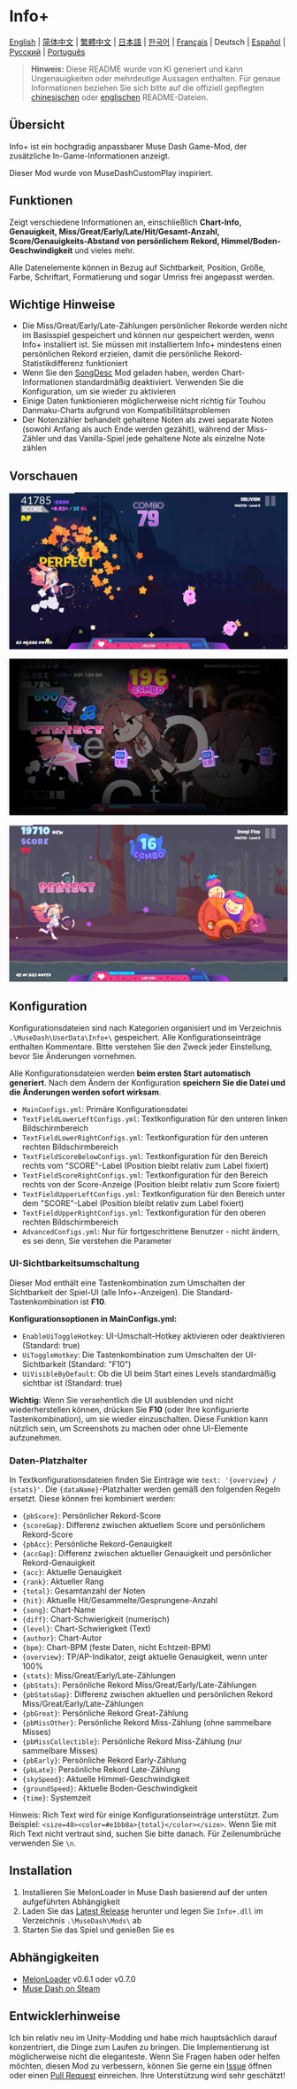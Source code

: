 # Info+

[English](README.md) | [简体中文](README_zh-CN.md) | [繁體中文](README_zh-TW.md) | [日本語](README_ja.md) | [한국어](README_ko.md) | [Français](README_fr.md) | Deutsch | [Español](README_es.md) | [Русский](README_ru.md) | [Português](README_pt.md)

> **Hinweis:** Diese README wurde von KI generiert und kann Ungenauigkeiten oder mehrdeutige Aussagen enthalten. Für genaue Informationen beziehen Sie sich bitte auf die offiziell gepflegten [chinesischen](README_zh-CN.md) oder [englischen](README.md) README-Dateien.

## Übersicht

Info+ ist ein hochgradig anpassbarer Muse Dash Game-Mod, der zusätzliche In-Game-Informationen anzeigt.

Dieser Mod wurde von MuseDashCustomPlay inspiriert.

## Funktionen

Zeigt verschiedene Informationen an, einschließlich **Chart-Info, Genauigkeit, Miss/Great/Early/Late/Hit/Gesamt-Anzahl, Score/Genauigkeits-Abstand von persönlichem Rekord, Himmel/Boden-Geschwindigkeit** und vieles mehr.

Alle Datenelemente können in Bezug auf Sichtbarkeit, Position, Größe, Farbe, Schriftart, Formatierung und sogar Umriss frei angepasst werden.

## Wichtige Hinweise

- Die Miss/Great/Early/Late-Zählungen persönlicher Rekorde werden nicht im Basisspiel gespeichert und können nur gespeichert werden, wenn Info+ installiert ist. Sie müssen mit installiertem Info+ mindestens einen persönlichen Rekord erzielen, damit die persönliche Rekord-Statistikdifferenz funktioniert
- Wenn Sie den [SongDesc](https://github.com/mdmods/songdesc) Mod geladen haben, werden Chart-Informationen standardmäßig deaktiviert. Verwenden Sie die Konfiguration, um sie wieder zu aktivieren
- Einige Daten funktionieren möglicherweise nicht richtig für Touhou Danmaku-Charts aufgrund von Kompatibilitätsproblemen
- Der Notenzähler behandelt gehaltene Noten als zwei separate Noten (sowohl Anfang als auch Ende werden gezählt), während der Miss-Zähler und das Vanilla-Spiel jede gehaltene Note als einzelne Note zählen

## Vorschauen

![Vorschau 1](static/Preview1.webp)

![Vorschau 2](static/Preview2.webp)

![Vorschau 3](static/Preview3.webp)

## Konfiguration

Konfigurationsdateien sind nach Kategorien organisiert und im Verzeichnis
`.\MuseDash\UserData\Info+\` gespeichert. Alle Konfigurationseinträge enthalten Kommentare. Bitte verstehen Sie den Zweck jeder Einstellung, bevor Sie Änderungen vornehmen.

Alle Konfigurationsdateien werden **beim ersten Start automatisch generiert**. Nach dem Ändern der Konfiguration **speichern Sie die Datei und die Änderungen werden sofort wirksam**.

- `MainConfigs.yml`: Primäre Konfigurationsdatei
- `TextFieldLowerLeftConfigs.yml`: Textkonfiguration für den unteren linken Bildschirmbereich
- `TextFieldLowerRightConfigs.yml`: Textkonfiguration für den unteren rechten Bildschirmbereich
- `TextFieldScoreBelowConfigs.yml`: Textkonfiguration für den Bereich rechts vom "SCORE"-Label (Position bleibt relativ zum Label fixiert)
- `TextFieldScoreRightConfigs.yml`: Textkonfiguration für den Bereich rechts von der Score-Anzeige (Position bleibt relativ zum Score fixiert)
- `TextFieldUpperLeftConfigs.yml`: Textkonfiguration für den Bereich unter dem "SCORE"-Label (Position bleibt relativ zum Label fixiert)
- `TextFieldUpperRightConfigs.yml`: Textkonfiguration für den oberen rechten Bildschirmbereich
- `AdvancedConfigs.yml`: Nur für fortgeschrittene Benutzer - nicht ändern, es sei denn, Sie verstehen die Parameter

### UI-Sichtbarkeitsumschaltung

Dieser Mod enthält eine Tastenkombination zum Umschalten der Sichtbarkeit der Spiel-UI (alle Info+-Anzeigen). Die Standard-Tastenkombination ist **F10**.

**Konfigurationsoptionen in MainConfigs.yml:**
- `EnableUiToggleHotkey`: UI-Umschalt-Hotkey aktivieren oder deaktivieren (Standard: true)
- `UiToggleHotkey`: Die Tastenkombination zum Umschalten der UI-Sichtbarkeit (Standard: "F10")
- `UiVisibleByDefault`: Ob die UI beim Start eines Levels standardmäßig sichtbar ist (Standard: true)

**Wichtig:** Wenn Sie versehentlich die UI ausblenden und nicht wiederherstellen können, drücken Sie **F10** (oder Ihre konfigurierte Tastenkombination), um sie wieder einzuschalten. Diese Funktion kann nützlich sein, um Screenshots zu machen oder ohne UI-Elemente aufzunehmen.

### Daten-Platzhalter

In Textkonfigurationsdateien finden Sie Einträge wie `text: '{overview} / {stats}'`. Die
`{dataName}`-Platzhalter werden gemäß den folgenden Regeln ersetzt. Diese können frei kombiniert werden:

- `{pbScore}`: Persönlicher Rekord-Score
- `{scoreGap}`: Differenz zwischen aktuellem Score und persönlichem Rekord-Score
- `{pbAcc}`: Persönliche Rekord-Genauigkeit
- `{accGap}`: Differenz zwischen aktueller Genauigkeit und persönlicher Rekord-Genauigkeit  
- `{acc}`: Aktuelle Genauigkeit
- `{rank}`: Aktueller Rang
- `{total}`: Gesamtanzahl der Noten
- `{hit}`: Aktuelle Hit/Gesammelte/Gesprungene-Anzahl
- `{song}`: Chart-Name
- `{diff}`: Chart-Schwierigkeit (numerisch)
- `{level}`: Chart-Schwierigkeit (Text)
- `{author}`: Chart-Autor
- `{bpm}`: Chart-BPM (feste Daten, nicht Echtzeit-BPM)
- `{overview}`: TP/AP-Indikator, zeigt aktuelle Genauigkeit, wenn unter 100%
- `{stats}`: Miss/Great/Early/Late-Zählungen
- `{pbStats}`: Persönliche Rekord Miss/Great/Early/Late-Zählungen
- `{pbStatsGap}`: Differenz zwischen aktuellen und persönlichen Rekord Miss/Great/Early/Late-Zählungen
- `{pbGreat}`: Persönliche Rekord Great-Zählung
- `{pbMissOther}`: Persönliche Rekord Miss-Zählung (ohne sammelbare Misses)
- `{pbMissCollectible}`: Persönliche Rekord Miss-Zählung (nur sammelbare Misses)
- `{pbEarly}`: Persönliche Rekord Early-Zählung
- `{pbLate}`: Persönliche Rekord Late-Zählung
- `{skySpeed}`: Aktuelle Himmel-Geschwindigkeit
- `{groundSpeed}`: Aktuelle Boden-Geschwindigkeit
- `{time}`: Systemzeit

Hinweis: Rich Text wird für einige Konfigurationseinträge unterstützt. Zum Beispiel:
`<size=40><color=#e1bb8a>{total}</color></size>`. Wenn Sie mit Rich Text nicht vertraut sind, suchen Sie bitte danach. Für Zeilenumbrüche verwenden Sie `\n`.

## Installation

1. Installieren Sie MelonLoader in Muse Dash basierend auf der unten aufgeführten Abhängigkeit
2. Laden Sie das [Latest Release](https://github.com/KARPED1EM/MuseDashInfoPlus/releases) herunter und legen Sie `Info+.dll` im Verzeichnis `.\MuseDash\Mods\` ab
3. Starten Sie das Spiel und genießen Sie es

## Abhängigkeiten

- [MelonLoader](https://github.com/LavaGang/MelonLoader/releases) v0.6.1 oder v0.7.0
- [Muse Dash on Steam](https://store.steampowered.com/app/774171/Muse_Dash/)

## Entwicklerhinweise

Ich bin relativ neu im Unity-Modding und habe mich hauptsächlich darauf konzentriert, die Dinge zum Laufen zu bringen. Die Implementierung ist möglicherweise nicht die eleganteste. Wenn Sie Fragen haben oder helfen möchten, diesen Mod zu verbessern, können Sie gerne ein [Issue](https://github.com/KARPED1EM/MuseDashInfoPlus/issues/new) öffnen oder einen [Pull Request](https://github.com/KARPED1EM/MuseDashInfoPlus/compare) einreichen. Ihre Unterstützung wird sehr geschätzt!
